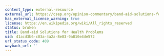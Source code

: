 ```yaml
---
content_type: external-resource
external_url: https://csep.org/opinion-commentary/band-aid-solutions-for-health-problems/
has_external_license_warning: true
license: https://en.wikipedia.org/wiki/All_rights_reserved
status: broken
title: Band-aid Solutions for Health Problems
uid: 41acd3b6-c83a-4a2a-8e83-9a810e4de572
url_status_code: 409
wayback_url: ''
---
```

